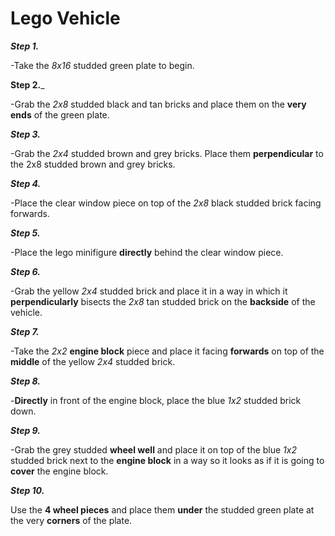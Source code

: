 # Lego Vehicle

_**Step 1.**_

-Take the _8x16_ studded green plate to begin.

**Step 2.**_

-Grab the _2x8_ studded black and tan bricks and place them on the **very ends** of the green plate.

_**Step 3.**_

-Grab the _2x4_ studded brown and grey bricks. Place them **perpendicular** to the 2x8 studded brown and grey bricks.

_**Step 4.**_

-Place the clear window piece on top of the _2x8_ black studded brick facing forwards.

_**Step 5.**_

-Place the lego minifigure **directly** behind the clear window piece.

_**Step 6.**_

-Grab the yellow _2x4_ studded brick and place it in a way in which it **perpendicularly** bisects the _2x8_ tan studded brick on the **backside** of the vehicle.

_**Step 7.**_

-Take the _2x2_ **engine block** piece and place it facing **forwards** on top of the **middle** of the yellow _2x4_ studded brick.

_**Step 8.**_

-**Directly** in front of the engine block, place the blue _1x2_ studded brick down.

_**Step 9.**_

-Grab the grey studded **wheel well** and place it on top of the blue _1x2_ studded brick next to the **engine block** in a way so it looks as if it is going to **cover** the engine block.

_**Step 10.**_

Use the **4 wheel pieces** and place them **under** the studded green plate at the very **corners** of the plate.
